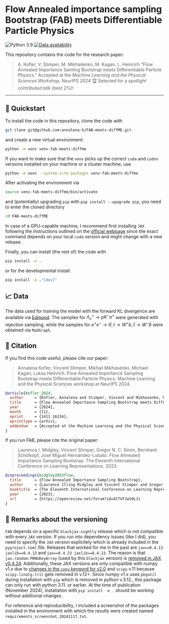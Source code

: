 # Flow Annealed importance sampling Bootstrap (FAB) meets Differentiable Particle Physics
![Python 3.9](https://img.shields.io/badge/python-3.9-blue)
[![Data availability](https://img.shields.io/badge/Data-Available_on_Edmond-31705e)](https://doi.org/10.17617/3.UZ786R)

This repository contains the code for the research paper:

> A. Kofler, V. Stimper, M. Mikhailenko, M. Kagan, L. Heinrich
> "Flow Annealed Importance Samling Bootstrap meets Differentiable Particle Physics." 
> Accepted at the _Machine Learning and the Physical Sciences Workshop, NeurIPS 2024_ 
> 🏆 Selected for a *spotlight contributed talk* (best 2%)!

---

## 🚀 Quickstart

To install the code in this repository, clone the code with
```bash
git clone git@github.com:annalena-k/FAB-meets-diffME.git
```
and create a new virtual environment:
```bash
python -m venv venv-fab-meets-diffme
```
If you want to make sure that the `venv` picks up the correct `cuda` and `cudnn` versions installed on your machine or a cluster machine, use
```bash
python -m venv --system-site-packages venv-fab-meets-diffme
```
After activating the environment via
```bash
source venv-fab-meets-diffme/bin/activate
```
and (potentially) upgrading `pip` with `pip install --upagrade pip`, you need to enter the cloned directory
```bash
cd FAB-meets-diffME
```
In case of a GPU-capable machine, I recommend first installing `JAX` following the instructions outlined on the [official webpage](https://jax.readthedocs.io/en/latest/installation.html) since the exact command depends on your local `cuda` version and might change with a new release.

Finally, you can install (the rest of) the code with
```bash
pip install -e .
```
or for the developmental install:
```bash
pip install -e ."[dev]"
```

## 📈 Data
The data used for training the model with the forward KL divergence are available via [Edmond](https://doi.org/10.17617/3.UZ786R).
The samples for $\Lambda_c^+ \rightarrow pK^-\pi^+$ were generated with rejection sampling, while the samples for $e^+e^- \rightarrow t\bar{t}, t\rightarrow W^+ b, \bar{t} \rightarrow W^- \bar{b}$ were obtained via `MadGraph`.

## 📜 Citation

If you find this code useful, please cite our paper:

> Annalena Kofler, Vincent Stimper, Mikhail Mikhasenko, Michael Kagan, Lukas Heinrich.
> Flow Annealed Importance Sampling Bootstrap meets Differentiable Particle Physics. Machine Learning and the Physical Sciences workshop at NeurIPS 2024.


```bibtex
@article{Kofler_2024,
  author     = {Kofler, Annalena and Stimper, Vincent and Mikhasenko, Mikhail and Kagan, Michael and Heinrich, Lukas},
  title      = {Flow Annealed Importance Sampling Bootstrap meets Differentiable Particle Physics},
  year       = {2024},
  month      = {11},
  eprint     = {2411.16234},
  eprinttype = {arXiv},
  addendum   = {Accepted at the Machine Learning and the Physical Sciences workshop at NeurIPS 2024}
}
```
If you run FAB, please cite the original paper:

> Laurence I. Midgley, Vincent Stimper, Gregor N. C. Simm, Bernhard Schölkopf, José Miguel Hernández-Lobato.
> Flow Annealed Importance Sampling Bootstrap. The Eleventh International Conference on Learning Representations. 2023.

```bibtex
@inproceedings{midgley2023flow,
  title      = {Flow Annealed Importance Sampling Bootstrap},
  author     = {Laurence Illing Midgley and Vincent Stimper and Gregor N. C. Simm and Bernhard Sch{\"o}lkopf and Jos{\'e} Miguel Hern{\'a}ndez-Lobato},
  booktitle  = {The Eleventh International Conference on Learning Representations },
  year       = {2023},
  url        = {https://openreview.net/forum?id=XCTVFJwS9LJ}
}
```

## 📎 Remarks about the versioning
`FAB` depends on a specific `blackjax-nightly` release which is not compatible with every `JAX` version. If you run into dependency issues (like I did), you need to specify the `JAX` version explicitely which is already included in the `pyproject.toml` file. Releases that worked for me in the past are `jax==0.4.13 jaxlib==0.4.13` and `jax==0.4.23 jaxlib==0.4.23`.
The reason is that `jax.random.PRNGKeyArray` (used by this `blackjax` version) is [removed in JAX v0.4.24](https://stackoverflow.com/questions/78302031/stable-diffusion-attributeerror-module-jax-random-has-no-attribute-keyarray).
Additionally, these JAX versions are only compatible with numpy v1.x due to [changes in the `copy` keyword for v2.0](https://numpy.org/devdocs/numpy_2_0_migration_guide.html#adapting-to-changes-in-the-copy-keyword) and `scipy` v.11 because `scipy.linalg.tril` gets removed in v.12+. 
Since numpy v1.x uses `pkgutil` during installation with `pip` which is removed in python v.3.12., this package can only run with python 3.11. or earlier.
At the time of publication (November 2024), installation with `pip install -e .` should be working without additional changes.

For reference and reproducibility, I included a screenshot of the packages installed in the environment with which the results were created named `requirements_screenshot_20241117.txt`.
